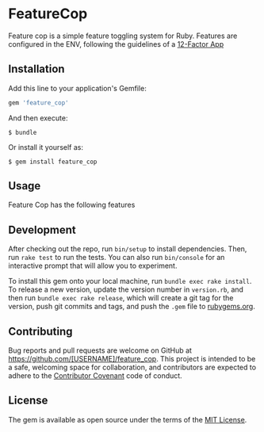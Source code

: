 # FeatureCop

Feature cop is a simple feature toggling system for Ruby. Features are configured in the ENV, following the guidelines of a [12-Factor App](http://12factor.net/config)

## Installation

Add this line to your application's Gemfile:

```ruby
gem 'feature_cop'

```

And then execute:

    $ bundle

Or install it yourself as:

    $ gem install feature_cop

## Usage

Feature Cop has the following features
## Development

After checking out the repo, run `bin/setup` to install dependencies. Then, run `rake test` to run the tests. You can also run `bin/console` for an interactive prompt that will allow you to experiment.

To install this gem onto your local machine, run `bundle exec rake install`. To release a new version, update the version number in `version.rb`, and then run `bundle exec rake release`, which will create a git tag for the version, push git commits and tags, and push the `.gem` file to [rubygems.org](https://rubygems.org).

## Contributing

Bug reports and pull requests are welcome on GitHub at https://github.com/[USERNAME]/feature_cop. This project is intended to be a safe, welcoming space for collaboration, and contributors are expected to adhere to the [Contributor Covenant](http://contributor-covenant.org) code of conduct.


## License

The gem is available as open source under the terms of the [MIT License](http://opensource.org/licenses/MIT).

